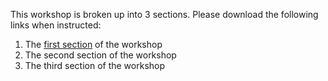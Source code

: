 This workshop is broken up into 3 sections. Please download the following links when instructed:
1.	The [first section](https://guides.github.com/features/mastering-markdown/) of the workshop 
2.	The second section of the workshop
3.	The third section of the workshop

